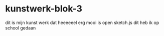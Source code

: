 # kunstwerk-blok-3
dit is mijn kunst werk dat heeeeeel erg mooi is
open sketch.js
dit heb ik op school gedaan
